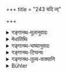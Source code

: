 +++
title = "243 यदि त्व्"

+++

<details><summary>गङ्गानथ-मूलानुवादः</summary>

If one likes to live in life-long residence in the teacher’s house, he should, intently serve him till he becomes freed from his body.—(243)
</details>

<details><summary>मेधातिथिः</summary>

अत्यन्तं भवम् **आत्यन्तिकं** **वासं गुरोः कुले** नैष्ठिकं ब्रह्मचर्यं **यदि रोचयेत्** तदा **युक्तस्** तत्परः **परिचरेद् एनं** गुरुम्, **आ श्रीरस्य विमोक्षणात्** पाताद् यावच्छरीरं ध्रियत इत्य् अर्थः ॥ २.२४३ ॥
</details>

<details><summary>गङ्गानथ-भाष्यानुवादः</summary>

If he likes to live in absolute—*i.e*., life long, permanent,—residence in the Teacher’s house,—then, in that owe,—‘*he should intently*’—diligently—‘*serve him*,’—the Teacher; ‘*till he becomes freed from his body*,—*i.e*., as long as his body lasts.—(243)
</details>

<details><summary>गङ्गानथ-टिप्पन्यः</summary>

This verse is quoted in *Parāśaramādhava* (Ācāra, p. 458), as laying down the duties of the life-long Student under an efficient Brāhmaṇa-teacher;—to the same effect in *Vidhānapārijāta* (p. 504);—also in *Vīramitrodaya* (Saṃskāra, p. 551), where the term ‘*asmai*’ is explained as standing for such a student as is not lame or dwarf, or blind, or otherwise incapacitated; and it is added that the provision of tins ‘life-long studentship’ need not be incompatible with the texts laying down a *life-long* performance of the *Agnihotra* for the Brāhmaṇa (which involves the necessity of taking a wife); because the latter is meant for only those students who intend to enter the ‘Household,’ and are on that account called ‘*Upakurvāṇa*,’ as distinguished from the ‘*Naiṣṭhika*’ who remains a ‘student’ all his life and never enters the household.

This is also quoted in *Aparārka* (p. 72) as indicating the optional character of *life-long* studentship;—in *Smṛticandrikā* (Saṃskāra, p. 171) as discounting the view that “*life-long* studentship is meant only for the maimed and other incapable persons;”—and in *Saṃskāramayūkha* (p. 62), to the same effect.
</details>

<details><summary>गङ्गानथ-तुल्य-वाक्यानि</summary>

**(verses 243-244)  
**

*Gautama* (3.5).—‘Dependence upon the Teacher, till the end.’

*Gautama* (3.9).—‘Behaving thus, he attains the Brahmic Region.’

*Baudhāyana* (2.6.).—‘The Religious Student should attend on the teacher
till death.’

*Āpastamba Dharmasūtra* (2.21.6).—‘The Religious Student shall surrender
his body to the Teacher’s House, observing the same restrictions as those during the course of his study.’

*Vaśiṣṭha* (7.3, 1).—‘The Religious Student shall serve the
Teacher,—till the falling off of the body.’

*Viṣṇu* (28.43).—‘Or he may pass the whole of his life in the Teacher’s
house.’

*Yājñavalkya* (1.49, 50).—‘The Life-long Student shall remain with the
Teacher;—and after the Teacher, with the teacher’s son, or his wife or his fire.’

*Bṛhaspati* (Vīramitrodaya-Saṃskāra, p. 549).—‘The observances of the
Life-long Student are as follows:—the Twilight Prayers, Fire-tending, Vedic Study, Alms-begging, Sleeping on the ground, Self-control,—observing these till death, the Life-long Student attains the Brahmic region.’

*Vaśiṣṭha* (Vīramitrodaya-Saṃskāra, p. 549, and Parāśaramādhava, p.
458).—‘He shall maintain his studentship till his body dies; on his teacher’s death, serving the fire. With speech controlled, eating of alms during the fourth, sixth and eighth parts of the day, dependent on the teacher, with hair-braided or with top-hair braided, walking behind the teacher when he works, standing when he is seated, reading when called upon to do so, offering to the teacher all that he obtains as alms,—he shall eat with his permission;—and avoiding sleeping on the cot, washing of the teeth, and annotating of the body, he shall remain standing or seated, and bathing three times during the day.’

*Devala* (Do., p. 550).—‘Wearing of the sacred thread, the string of
beads, the staff, the loin-cloth, the water-pot and the girdle; eating once only; bathing more than once; performing Agnihotra both times, as also the twilight prayers;—with hair and nails uncut; he shall avoid garland, perfumes, unguents, ornaments, dresses, shoes, conveyances, jumping, bathing, running, teaching, medication, astrology, science of house-building, auspicious rites, fattening rites, allaying of portents, music, assemblies, entrance into contracts, caligraphy, carpentry, measurements of houses, fields, substances, and grains, use of weapons, gambling...’

*Hārīta*, (Do.).—‘Having fetched sacrificial fuel, he shall attend upon
the Fire by sweeping, scratching, rekindling, collecting, putting on fuel, worshipping, hymning and saluting; he shall not touch it with his feet; nor shall he blow it with the mouth; shall not carry fire and water at the same time: shall not eat when there is indigestion, etc.. Those Brāhmaṇas who keep up this studentship become immortal.’

*Yama* (Do.).—‘Till the falling off of the body, those who serve the
teacher, ever strict in celibacy, reach the region of Brahman and are not born again.’

*Chāndogya Upaniṣad* (Do., p. 551).—‘He who is firm in Brahman attains
immortality.’

*Dakṣa* (Do., p. 552).—‘The second kind of Religious Student is the
life-long one.’

*Viṣṇu* (Parāśaramādhava, p. 459).—‘The life-long studentship is for the
dwarf, the humpbacked, one born blind, the sexless, the lame, the diseased and the invalid.’
</details>

<details><summary>Bühler</summary>

243	But if (a student) desires to pass his whole life in the teacher's house, he must diligently serve him, until he is freed from this body.
</details>
